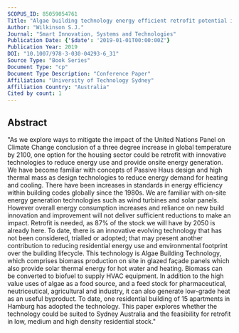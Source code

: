 ```yaml
---
SCOPUS_ID: 85059054761
Title: "Algae building technology energy efficient retrofit potential in Sydney housing"
Author: "Wilkinson S.J."
Journal: "Smart Innovation, Systems and Technologies"
Publication Date: {'$date': '2019-01-01T00:00:00Z'}
Publication Year: 2019
DOI: "10.1007/978-3-030-04293-6_31"
Source Type: "Book Series"
Document Type: "cp"
Document Type Description: "Conference Paper"
Affiliation: "University of Technology Sydney"
Affiliation Country: "Australia"
Cited by count: 1
---
```


## Abstract
"As we explore ways to mitigate the impact of the United Nations Panel on Climate Change conclusion of a three degree increase in global temperature by 2100, one option for the housing sector could be retrofit with innovative technologies to reduce energy use and provide onsite energy generation. We have become familiar with concepts of Passive Haus design and high thermal mass as design technologies to reduce energy demand for heating and cooling. There have been increases in standards in energy efficiency within building codes globally since the 1980s. We are familiar with on-site energy generation technologies such as wind turbines and solar panels. However overall energy consumption increases and reliance on new build innovation and improvement will not deliver sufficient reductions to make an impact. Retrofit is needed, as 87% of the stock we will have by 2050 is already here. To date, there is an innovative evolving technology that has not been considered, trialled or adopted; that may present another contribution to reducing residential energy use and environmental footprint over the building lifecycle. This technology is Algae Building Technology, which comprises biomass production on site in glazed façade panels which also provide solar thermal energy for hot water and heating. Biomass can be converted to biofuel to supply HVAC equipment. In addition to the high value uses of algae as a food source, and a feed stock for pharmaceutical, neutriceutical, agricultural and industry, it can also generate low-grade heat as an useful byproduct. To date, one residential building of 15 apartments in Hamburg has adopted the technology. This paper explores whether the technology could be suited to Sydney Australia and the feasibility for retrofit in low, medium and high density residential stock."
